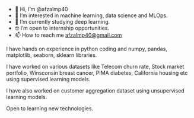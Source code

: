 - 👋 Hi, I’m @afzalmp40
- 👀 I’m interested in machine learning, data science and MLOps.
- 🌱 I’m currently studying deep learning. 
- 🤓 I’m open to internship opportunities. 
- 📫 How to reach me afzalmp40@gmail.com

I have hands on experience in python coding and numpy, pandas, matplotlib, seaborn, sklearn libraries.

I have worked on various datasets like Telecom churn rate, Stock market portfolio, Winsconsin breast cancer, PIMA diabetes, California housing etc using supervised learning models.

I have also worked on customer aggregation dataset using unsupervised learning models. 

Open to learning new technologies.

<!---
afzalmp40/afzalmp40 is a ✨ special ✨ repository because its `README.md` (this file) appears on your GitHub profile.
You can click the Preview link to take a look at your changes.
--->
